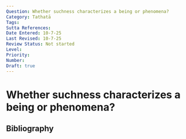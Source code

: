 ```yaml
---
Question: Whether suchness characterizes a being or phenomena?
Category: Tathatā
Tags: 
Sutta References: 
Date Entered: 10-7-25
Last Revised: 10-7-25
Review Status: Not started
Level: 
Priority: 
Number: 
Draft: true
---
```


# Whether suchness characterizes a being or phenomena?

## Bibliography

<!-- 

Notes:



-->